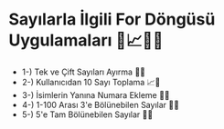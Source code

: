 # Sayılarla İlgili For Döngüsü Uygulamaları 🧮📈👤🔢
* 1-) Tek ve Çift Sayıları Ayırma 🧮✨
* 2-) Kullanıcıdan 10 Sayı Toplama 📈🔢
* 3-) İsimlerin Yanına Numara Ekleme 👤🔢
* 4-) 1-100 Arası 3'e Bölünebilen Sayılar 🧮🔢
* 5-) 5'e Tam Bölünebilen Sayılar 📏🔢
